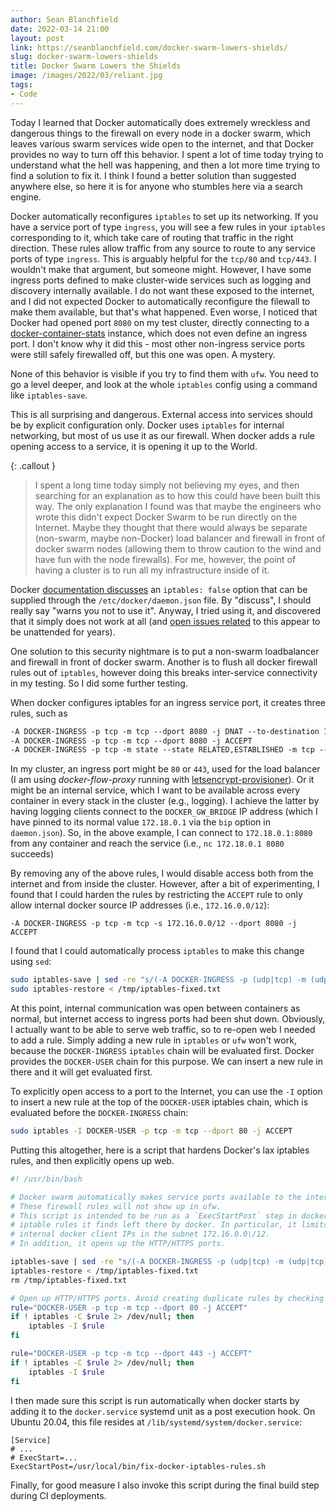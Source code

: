 ```yaml
---
author: Sean Blanchfield
date: 2022-03-14 21:00
layout: post
link: https://seanblanchfield.com/docker-swarm-lowers-shields/
slug: docker-swarm-lowers-shields
title: Docker Swarm Lowers the Shields
image: /images/2022/03/reliant.jpg
tags:
- Code
---
```


Today I learned that Docker automatically does extremely wreckless and dangerous things to the firewall on every node in a docker swarm, which leaves various swarm services wide open to the internet, and that Docker provides no way to turn off this behavior. I spent a lot of time today trying to understand what the hell was happening, and then a lot more time trying to find a solution to fix it. I think I found a better solution than suggested anywhere else, so here it is for anyone who stumbles here via a search engine. 

<!-- more -->

Docker automatically reconfigures `iptables` to set up its networking. If you have a service port of type `ingress`, you will see a few rules in your `iptables` corresponding to it, which take care of routing that traffic in the right direction. These rules allow traffic from any source to route to any service ports of type `ingress`. This is arguably helpful for the `tcp/80` and `tcp/443`. I wouldn't make that argument, but someone might. However, I have some ingress ports defined to make cluster-wide services such as logging and discovery internally available. I do not want these exposed to the internet, and I did not expected Docker to automatically reconfigure the filewall to make them available, but that's what happened. Even worse, I noticed that Docker had opened port `8080` on my test cluster, directly connecting to a  [docker-container-stats](https://github.com/virtualzone/docker-container-stats) instance, which does not even define an ingress port. I don't know why it did this - most other non-ingress service ports were still safely firewalled off, but this one was open. A mystery.

None of this behavior is visible if you try to find them with `ufw`. You need to go a level deeper, and look at the whole `iptables` config using a command like `iptables-save`.

This is all surprising and dangerous. External access into services should be by explicit configuration only. Docker uses `iptables` for internal networking, but most of us use it as our firewall. When docker adds a rule opening access to a service, it is opening it up to the World. 

{: .callout }
> I spent a long time today simply not believing my eyes, and then searching for an explanation as to how this could have been built this way. The only explanation I found was that maybe the engineers who wrote this didn't expect Docker Swarm to be run directly on the Internet. Maybe they thought that there would always be separate (non-swarm, maybe non-Docker) load balancer and firewall in front of docker swarm nodes (allowing them to throw caution to the wind and have fun with the node firewalls). For me, however, the point of having a cluster is to run all my infrastructure inside of it.

 Docker [documentation discusses](https://docs.docker.com/network/iptables/#prevent-docker-from-manipulating-iptables) an `iptables: false` option that can be supplied through the `/etc/docker/daemon.json` file. By "discuss", I should really say "warns you not to use it". Anyway, I tried using it, and discovered that it simply does not work at all (and [open issues related](https://github.com/docker/for-linux/issues/136) to this appear to be unattended for years).

One solution to this security nightmare is to put a non-swarm loadbalancer and firewall in front of docker swarm.  Another is to flush all docker firewall rules out of `iptables`, however doing this breaks inter-service connectivity in my testing. So I did some further testing.

When docker configures iptables for an ingress service port, it creates three rules, such as

``` txt
-A DOCKER-INGRESS -p tcp -m tcp --dport 8080 -j DNAT --to-destination 172.18.0.2:8080
-A DOCKER-INGRESS -p tcp -m tcp --dport 8080 -j ACCEPT
-A DOCKER-INGRESS -p tcp -m state --state RELATED,ESTABLISHED -m tcp --sport 8080 -j ACCEPT
```

In my cluster, an ingress port might be `80` or `443`, used for the load balancer (I am using *docker-flow-proxy* running with [letsencrypt-provisioner](https://github.com/seanblanchfield/docker-flow-proxy-letsencrypt-provisioner)). Or it might be an internal service, which I want to be available across every container in every stack in the cluster (e.g., logging). I achieve the latter by having logging clients connect to the `DOCKER_GW_BRIDGE` IP address (which I have pinned to its normal value `172.18.0.1` via the `bip` option in `daemon.json`). So, in the above example, I can connect to `172.18.0.1:8080` from any container and reach the service (i.e., `nc 172.18.0.1 8080` succeeds)

By removing any of the above rules, I would disable access both from the internet and from inside the cluster. However, after a bit of experimenting, I found that I could harden the rules by restricting the `ACCEPT` rule to only allow internal docker source IP addresses (i.e., `172.16.0.0/12`):

```
-A DOCKER-INGRESS -p tcp -m tcp -s 172.16.0.0/12 --dport 8080 -j ACCEPT
```

I found that I could automatically process `iptables` to make this change using `sed`:
``` bash
sudo iptables-save | sed -re "s/(-A DOCKER-INGRESS -p (udp|tcp) -m (udp|tcp) --dport .*)( -j ACCEPT)/\1 -s 172.16.0.0\/12 \4/" > /tmp/iptables-fixed.txt
sudo iptables-restore < /tmp/iptables-fixed.txt
```

At this point, internal communication was open between containers as normal, but internet access to ingress ports had been shut down. Obviously, I actually want to be able to serve web traffic, so to re-open web I needed to add a rule. Simply adding a new rule in `iptables` or `ufw` won't work, because the `DOCKER-INGRESS` `iptables` chain will be evaluated first. Docker provides the `DOCKER-USER` chain for this purpose. We can insert a new rule in there and it will get evaluated first.

To explicitly open access to a port to the Internet, you can use the `-I` option to insert a new rule at the top of the `DOCKER-USER` iptables chain, which is evaluated before the `DOCKER-INGRESS` chain:
``` bash
sudo iptables -I DOCKER-USER -p tcp -m tcp --dport 80 -j ACCEPT
```

Putting this altogether, here is a script that hardens Docker's lax iptables rules, and then explicitly opens up web.

``` bash
#! /usr/bin/bash

# Docker swarm automatically makes service ports available to the internet by creating new iptable rules.
# These firewall rules will not show up in ufw.
# This script is intended to be run as a `ExecStartPost` step in dockerd's systemd unit, and tightens up any
# iptable rules it finds left there by docker. In particular, it limits all traffic to service ports to 
# internal docker client IPs in the subnet 172.16.0.0\/12.
# In addition, it opens up the HTTP/HTTPS ports.

iptables-save | sed -re "s/(-A DOCKER-INGRESS -p (udp|tcp) -m (udp|tcp) --dport .*)( -j ACCEPT)/\1 -s 172.16.0.0\/12 \4/" > /tmp/iptables-fixed.txt
iptables-restore < /tmp/iptables-fixed.txt
rm /tmp/iptables-fixed.txt

# Open up HTTP/HTTPS ports. Avoid creating duplicate rules by checking with `iptables -C`
rule="DOCKER-USER -p tcp -m tcp --dport 80 -j ACCEPT"
if ! iptables -C $rule 2> /dev/null; then 
    iptables -I $rule
fi

rule="DOCKER-USER -p tcp -m tcp --dport 443 -j ACCEPT"
if ! iptables -C $rule 2> /dev/null; then 
    iptables -I $rule
fi

```

I then made sure this script is run automatically when docker starts by adding it to the `docker.service` systemd unit as a post execution hook.  On Ubuntu 20.04, this file resides at `/lib/systemd/system/docker.service`:
``` 
[Service]
# ...
# ExecStart=...
ExecStartPost=/usr/local/bin/fix-docker-iptables-rules.sh
```
Finally, for good measure I also invoke this script during the final build step during CI deployments.
